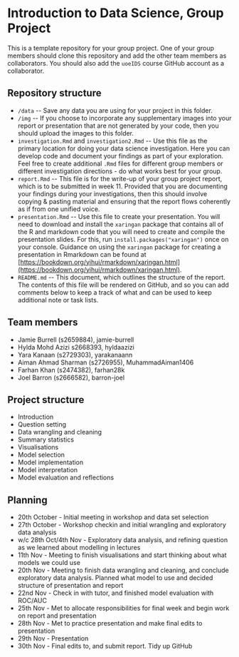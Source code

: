 # Introduction to Data Science, Group Project

This is a template repository for your group project. One of your group members should clone this repository and add the other team members as collaborators. You should also add the `uoeIDS` course GitHub account as a collaborator.

## Repository structure

- `/data` -- Save any data you are using for your project in this folder.
- `/img` -- If you choose to incorporate any supplementary images into your report or presentation that are not generated by your code, then you should upload the images to this folder.
- `investigation.Rmd` and `investigation2.Rmd` -- Use this file as the primary location for doing your data science investigation. Here you can develop code and document your findings as part of your exploration. Feel free to create additional `.Rmd` files for different group members or different investigation directions - do what works best for your group. 
- `report.Rmd` -- This file is for the write-up of your group project report, which is to be submitted in week 11. Provided that you are documenting your findings during your investigations, then this should involve copying & pasting material and ensuring that the report flows coherently as if from one unified voice.
- `presentation.Rmd` -- Use this file to create your presentation. You will need to download and install the `xaringan` package that contains all of the R and markdown code that you will need to create and compile the presentation slides. For this, run `install.packages("xaringan")` once on your console. Guidance on using the `xaringan` package for creating a presentation in Rmarkdown can be found at [https://bookdown.org/yihui/rmarkdown/xaringan.html](https://bookdown.org/yihui/rmarkdown/xaringan.html).
- `README.md` -- This document, which outlines the structure of the report. The contents of this file will be rendered on GitHub, and so you can add comments below to keep a track of what  and can be used to keep additional note or task lists.

## Team members
- Jamie Burrell (s2659884), jamie-burrell
- Hylda Mohd Azizi s2668393, hyldaazizi
- Yara Kanaan (s2729303), yarakanaann
- Aiman Ahmad Sharman (s2726955), MuhammadAiman1406
- Farhan Khan (s2474382), farhan28k
- Joel Barron (s2666582), barron-joel

## Project structure

- Introduction
- Question setting
- Data wrangling and cleaning
- Summary statistics
- Visualisations
- Model selection
- Model implementation
- Model interpretation
- Model evaluation and reflections

## Planning
- 20th October - Initial meeting in workshop and data set selection
- 27th October - Workshop checkin and initial wrangling and exploratory data analysis
- w/c 28th Oct/4th Nov - Exploratory data analysis, and refining question as we learned about modelling in lectures
- 11th Nov - Meeting to finish visualisations and start thinking about what models we could use
- 20th Nov - Meeting to finish data wrangling and cleaning, and conclude exploratory data analysis. Planned what model to use and decided structure of presentation and report
- 22nd Nov - Check in with tutor, and finished model evaluation with ROC/AUC
- 25th Nov - Met to allocate responsibilities for final week and begin work on report and presentation
- 28th Nov - Met to practice presentation and make final edits to presentation
- 29th Nov - Presentation
- 30th Nov - Final edits to, and submit report. Tidy up GitHub